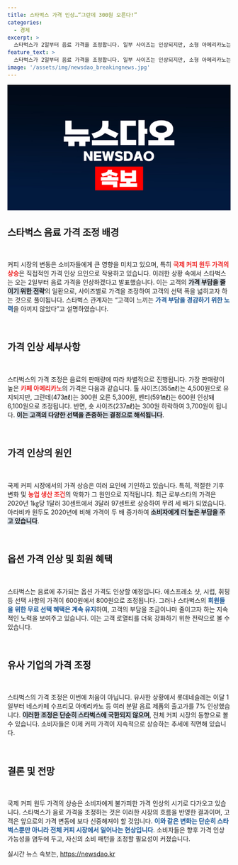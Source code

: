 ```yaml
---
title: 스타벅스 가격 인상…“그란데 300원 오른다!”
categories:
  - 경제
excerpt: >
  스타벅스가 2일부터 음료 가격을 조정합니다. 일부 사이즈는 인상되지만, 소형 아메리카노는 가격을 낮추기로 했습니다. 커피 원두 가격 상승에 따른 조치로, 고객의 부담을 최소화하려는 노력이 엿보입니다.
feature_text: >
  스타벅스가 2일부터 음료 가격을 조정합니다. 일부 사이즈는 인상되지만, 소형 아메리카노는 가격을 낮추기로 했습니다. 커피 원두 가격 상승에 따른 조치로, 고객의 부담을 최소화하려는 노력이 엿보입니다.
image: '/assets/img/newsdao_breakingnews.jpg'
---
```


<p><img src="/assets/img/newsdao_breakingnews.jpg" alt="flaretime 속보" /></p>

<h2 data-ke-size="size26">스타벅스 음료 가격 조정 배경</h2>

<p data-ke-size="size16">&nbsp;</p>

<p>커피 시장의 변동은 소비자들에게 큰 영향을 미치고 있으며, 특히 <b><span style="color: #ee2323;">국제 커피 원두 가격의 상승</span></b>은 직접적인 가격 인상 요인으로 작용하고 있습니다. 이러한 상황 속에서 스타벅스는 오는 2일부터 음료 가격을 인상하겠다고 발표했습니다. 이는 고객의 <b><span style="background-color: #21538527;">가격 부담을 줄이기 위한 전략</span></b>의 일환으로, 사이즈별로 가격을 조정하여 고객의 선택 폭을 넓히고자 하는 것으로 풀이됩니다. 스타벅스 관계자는 “고객이 느끼는 <b><span style="color: #1a5490;">가격 부담을 경감하기 위한 노력</span></b>을 아끼지 않았다”고 설명하였습니다. </p>

<p data-ke-size="size16">&nbsp;</p>

<h2 data-ke-size="size26">가격 인상 세부사항</h2>

<p data-ke-size="size16">&nbsp;</p>

<p>스타벅스의 가격 조정은 음료의 판매량에 따라 차별적으로 진행됩니다. 가장 판매량이 높은 <b><span style="color: #ee2323;">카페 아메리카노</span></b>의 가격은 다음과 같습니다. 톨 사이즈(355㎖)는 4,500원으로 유지되지만, 그란데(473㎖)는 300원 오른 5,300원, 벤티(591㎖)는 600원 인상돼 6,100원으로 조정됩니다. 반면, 숏 사이즈(237㎖)는 300원 하락하여 3,700원이 됩니다. <b><span style="background-color: #21538527;">이는 고객의 다양한 선택을 존중하는 결정으로 해석됩니다</span></b>. </p>

<p data-ke-size="size16">&nbsp;</p>

<h2 data-ke-size="size26">가격 인상의 원인</h2>

<p data-ke-size="size16">&nbsp;</p>

<p>국제 커피 시장에서의 가격 상승은 여러 요인에 기인하고 있습니다. 특히, 적절한 기후 변화 및 <b><span style="color: #ee2323;">농업 생산 조건</span></b>의 악화가 그 원인으로 지적됩니다. 최근 로부스타의 가격은 2020년 1㎏당 1달러 30센트에서 3달러 97센트로 상승하여 무려 세 배가 되었습니다. 아라비카 원두도 2020년에 비해 가격이 두 배 증가하여 <b><span style="background-color: #21538527;">소비자에게 더 높은 부담을 주고 있습니다</span></b>.</p>

<p data-ke-size="size16">&nbsp;</p>

<h2 data-ke-size="size26">옵션 가격 인상 및 회원 혜택</h2>

<p data-ke-size="size16">&nbsp;</p>

<p>스타벅스는 음료에 추가되는 옵션 가격도 인상할 예정입니다. 에스프레소 샷, 시럽, 휘핑 등 선택 사항의 가격이 600원에서 800원으로 조정됩니다. 그러나 스타벅스의 <b><span style="color: #1a5490;">회원들을 위한 무료 선택 혜택은 계속 유지</span></b>하여, 고객의 부담을 조금이나마 줄이고자 하는 지속적인 노력을 보여주고 있습니다. 이는 고객 로열티를 더욱 강화하기 위한 전략으로 볼 수 있습니다.</p>

<p data-ke-size="size16">&nbsp;</p>

<h2 data-ke-size="size26">유사 기업의 가격 조정</h2>

<p data-ke-size="size16">&nbsp;</p>

<p>스타벅스의 가격 조정은 이번에 처음이 아닙니다. 유사한 상황에서 롯데네슬레는 이달 1일부터 네스카페 수프리모 아메리카노 등 여러 분말 음료 제품의 출고가를 7% 인상했습니다. <b><span style="background-color: #21538527;">이러한 조정은 단순히 스타벅스에 국한되지 않으며</span></b>, 전체 커피 시장의 동향으로 볼 수 있습니다. 소비자들은 이제 커피 가격이 지속적으로 상승하는 추세에 직면해 있습니다.</p>

<p data-ke-size="size16">&nbsp;</p>

<h2 data-ke-size="size26">결론 및 전망</h2>

<p data-ke-size="size16">&nbsp;</p>

<p>국제 커피 원두 가격의 상승은 소비자에게 불가피한 가격 인상의 시기로 다가오고 있습니다. 스타벅스가 음료 가격을 조정하는 것은 이러한 시장의 흐름을 반영한 결과이며, 고객은 앞으로의 가격 변동에 보다 신중해져야 할 것입니다. <b><span style="color: #1a5490;">이와 같은 변화는 단순히 스타벅스뿐만 아니라 전체 커피 시장에서 일어나는 현상입니다</span></b>. 소비자들은 향후 가격 인상 가능성을 염두에 두고, 자신의 소비 패턴을 조정할 필요성이 커졌습니다.</p>
실시간 뉴스 속보는, <a href="https://newsdao.kr" rel="dofollow">https://newsdao.kr</a>


